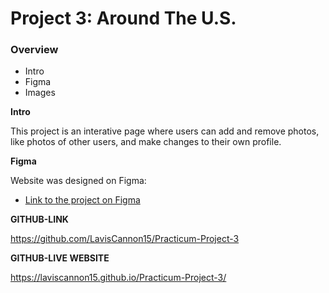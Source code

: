 # Project 3: Around The U.S.

### Overview

- Intro
- Figma
- Images

**Intro**

This project is an interative page where users can add and remove photos, like photos of other users, and make changes to their own profile.

**Figma**

Website was designed on Figma:

- [Link to the project on Figma](https://www.figma.com/file/ii4xxsJ0ghevUOcssTlHZv/Sprint-3%3A-Around-the-US?node-id=0%3A1)

**GITHUB-LINK**

https://github.com/LavisCannon15/Practicum-Project-3

**GITHUB-LIVE WEBSITE**

https://laviscannon15.github.io/Practicum-Project-3/
